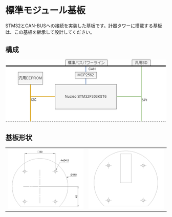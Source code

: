 # 標準モジュール基板

STM32とCAN-BUSへの接続を実装した基板です。計器タワーに搭載する基板は、この基板を継承して設計してください。

## 構成

![StandardModuleBoardBlockDiagram.png](./Documents/StandardModuleBoardBlockDiagram.drawio.png)

## 基板形状

|||
|-|-|
|![StandardModuleBoardShape.png](../../Projects/AutoCAD/StandardModuleBoard/StandardModuleBoardShape.png)|![StandardModuleBoardShapeWithSTM.png](../../Projects/AutoCAD/StandardModuleBoard/StandardModuleBoardShapeWithSTM.png)|
